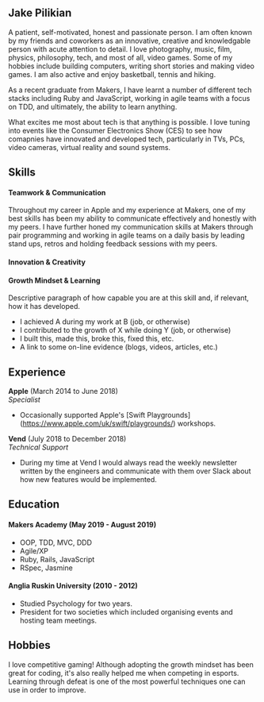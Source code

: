 ## Jake Pilikian

A patient, self-motivated, honest and passionate person. I am often known by my friends and coworkers as an innovative, creative and knowledgable person with acute attention to detail. I love photography, music, film, physics, philosophy, tech, and most of all, video games. Some of my hobbies include building computers, writing short stories and making video games. I am also active and enjoy basketball, tennis and hiking. 

As a recent graduate from Makers, I have learnt a number of different tech stacks including Ruby and JavaScript, working in agile teams with a focus on TDD, and ultimately, the ability to learn anything.

What excites me most about tech is that anything is possible. I love tuning into events like the Consumer Electronics Show (CES) to see how comapnies have innovated and developed tech, particularly in TVs, PCs, video cameras, virtual reality and sound systems.

## Skills

#### Teamwork & Communication

Throughout my career in Apple and my experience at Makers, one of my best skills has been my ability to communicate effectively and honestly with my peers. I have further honed my communication skills at Makers through pair programming and working in agile teams on a daily basis by leading stand ups, retros and holding feedback sessions with my peers.

#### Innovation & Creativity



#### Growth Mindset & Learning

Descriptive paragraph of how capable you are at this skill and, if relevant, how it has developed.

- I achieved A during my work at B (job, or otherwise)
- I contributed to the growth of X while doing Y (job, or otherwise)
- I built this, made this, broke this, fixed this, etc.
- A link to some on-line evidence (blogs, videos, articles, etc.)

## Experience

**Apple** (March 2014 to June 2018)    
*Specialist*  
- Occasionally supported Apple's [Swift Playgrounds] (https://www.apple.com/uk/swift/playgrounds/) workshops.

**Vend** (July 2018 to December 2018)   
*Technical Support*  
- During my time at Vend I would always read the weekly newsletter written by the engineers and communicate with them over Slack about how new features would be implemented.

## Education

#### Makers Academy (May 2019 - August 2019)

- OOP, TDD, MVC, DDD
- Agile/XP
- Ruby, Rails, JavaScript
- RSpec, Jasmine

#### Anglia Ruskin University (2010 - 2012)

- Studied Psychology for two years.
- President for two societies which included organising events and hosting team meetings.

## Hobbies

I love competitive gaming! Although adopting the growth mindset has been great for coding, it's also really helped me when competing in esports. Learning through defeat is one of the most powerful techniques one can use in order to improve.
